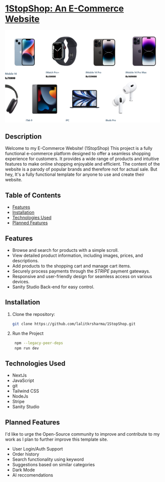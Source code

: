 # [1StopShop: An E-Commerce Website](http://1-stop-shop.vercel.app/)

![Project Logo](https://github.com/lalitkrsharma/1StopShop/blob/master/preview%20img.png)

## Description

Welcome to my E-Commerce Website! (1StopShop) This project is a fully functional e-commerce platform designed to offer a seamless shopping experience for customers. It provides a wide range of products and intuitive features to make online shopping enjoyable and efficient. The content of the website is a parody of popular brands and therefore not for actual sale. But hey, It's a fully functional template for anyone to use and create their website.

## Table of Contents

- [Features](#features)
- [Installation](#installation)
- [Technologies Used](#technologies-used)
- [Planned Features](#planned-features)

## Features

- Browse and search for products with a simple scroll.
- View detailed product information, including images, prices, and descriptions.
- Add products to the shopping cart and manage cart items.
- Securely process payments through the *STRIPE* payment gateways.
- Responsive and user-friendly design for seamless access on various devices.
- Sanity Studio Back-end for easy control.
## Installation

1. Clone the repository:

   ```bash
   git clone https://github.com/lalitkrsharma/1StopShop.git
   
2. Run the Project
   ```bash
    npm --legacy-peer-deps
    npm run dev

## Technologies Used

  - NextJs
  - JavaScript
  - git
  - Tailwind CSS
  - NodeJs
  - Stripe
  - Sanity Studio

## Planned Features

  I'd like to urge the Open-Source community to improve and contribute to my work as I plan to further improve this template site.
  - User Login/Auth Support
  - Order history
  - Search functionality using keyword
  - Suggestions based on similar categories
  - Dark Mode
  - AI reccomendations
